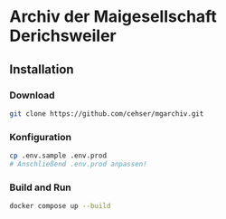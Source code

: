 # Archiv der Maigesellschaft Derichsweiler

## Installation

### Download
```sh
git clone https://github.com/cehser/mgarchiv.git
```
### Konfiguration
```sh
cp .env.sample .env.prod
# Anschließend .env.prod anpassen!
```

### Build and Run
```sh
docker compose up --build
```
